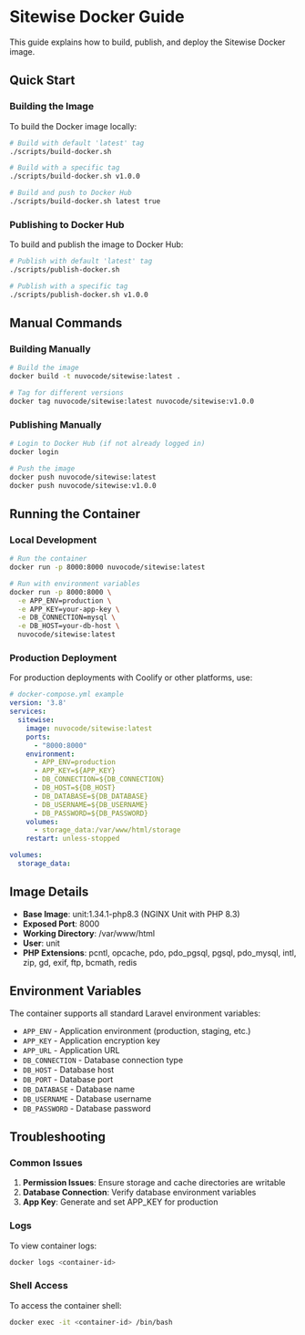 # Sitewise Docker Guide

This guide explains how to build, publish, and deploy the Sitewise Docker image.

## Quick Start

### Building the Image

To build the Docker image locally:

```bash
# Build with default 'latest' tag
./scripts/build-docker.sh

# Build with a specific tag
./scripts/build-docker.sh v1.0.0

# Build and push to Docker Hub
./scripts/build-docker.sh latest true
```

### Publishing to Docker Hub

To build and publish the image to Docker Hub:

```bash
# Publish with default 'latest' tag
./scripts/publish-docker.sh

# Publish with a specific tag
./scripts/publish-docker.sh v1.0.0
```

## Manual Commands

### Building Manually

```bash
# Build the image
docker build -t nuvocode/sitewise:latest .

# Tag for different versions
docker tag nuvocode/sitewise:latest nuvocode/sitewise:v1.0.0
```

### Publishing Manually

```bash
# Login to Docker Hub (if not already logged in)
docker login

# Push the image
docker push nuvocode/sitewise:latest
docker push nuvocode/sitewise:v1.0.0
```

## Running the Container

### Local Development

```bash
# Run the container
docker run -p 8000:8000 nuvocode/sitewise:latest

# Run with environment variables
docker run -p 8000:8000 \
  -e APP_ENV=production \
  -e APP_KEY=your-app-key \
  -e DB_CONNECTION=mysql \
  -e DB_HOST=your-db-host \
  nuvocode/sitewise:latest
```

### Production Deployment

For production deployments with Coolify or other platforms, use:

```yaml
# docker-compose.yml example
version: '3.8'
services:
  sitewise:
    image: nuvocode/sitewise:latest
    ports:
      - "8000:8000"
    environment:
      - APP_ENV=production
      - APP_KEY=${APP_KEY}
      - DB_CONNECTION=${DB_CONNECTION}
      - DB_HOST=${DB_HOST}
      - DB_DATABASE=${DB_DATABASE}
      - DB_USERNAME=${DB_USERNAME}
      - DB_PASSWORD=${DB_PASSWORD}
    volumes:
      - storage_data:/var/www/html/storage
    restart: unless-stopped

volumes:
  storage_data:
```

## Image Details

- **Base Image**: unit:1.34.1-php8.3 (NGINX Unit with PHP 8.3)
- **Exposed Port**: 8000
- **Working Directory**: /var/www/html
- **User**: unit
- **PHP Extensions**: pcntl, opcache, pdo, pdo_pgsql, pgsql, pdo_mysql, intl, zip, gd, exif, ftp, bcmath, redis

## Environment Variables

The container supports all standard Laravel environment variables:

- `APP_ENV` - Application environment (production, staging, etc.)
- `APP_KEY` - Application encryption key
- `APP_URL` - Application URL
- `DB_CONNECTION` - Database connection type
- `DB_HOST` - Database host
- `DB_PORT` - Database port
- `DB_DATABASE` - Database name
- `DB_USERNAME` - Database username
- `DB_PASSWORD` - Database password

## Troubleshooting

### Common Issues

1. **Permission Issues**: Ensure storage and cache directories are writable
2. **Database Connection**: Verify database environment variables
3. **App Key**: Generate and set APP_KEY for production

### Logs

To view container logs:

```bash
docker logs <container-id>
```

### Shell Access

To access the container shell:

```bash
docker exec -it <container-id> /bin/bash
```

